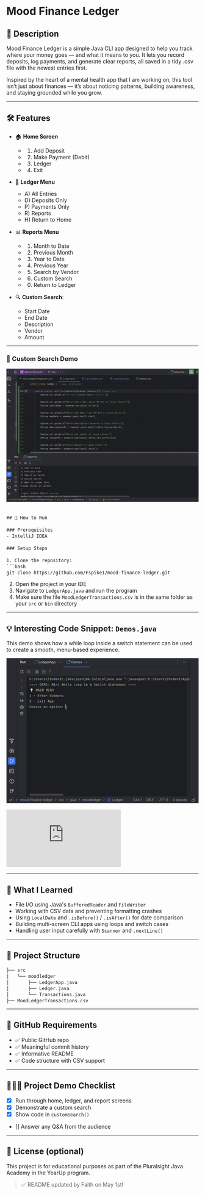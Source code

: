 
# Mood Finance Ledger

## 📘 Description

Mood Finance Ledger is a simple Java CLI app designed to help you track where your money goes — and what it means to you. It lets you record deposits, log payments, and generate clear reports, all saved in a tidy .csv file with the newest entries first.

Inspired by the heart of a mental health app that I am working on, this tool isn’t just about finances — it’s about noticing patterns, building awareness, and staying grounded while you grow.

---

## 🛠️ Features

- 🏠 **Home Screen**
  - 1) Add Deposit
  - 2) Make Payment (Debit)
  - 3) Ledger
  - 4) Exit

- 📓 **Ledger Menu**
  - A) All Entries
  - D) Deposits Only
  - P) Payments Only
  - R) Reports
  - H) Return to Home

- 📊 **Reports Menu**
  - 1) Month to Date
  - 2) Previous Month
  - 3) Year to Date
  - 4) Previous Year
  - 5) Search by Vendor
  - 6) Custom Search
  - 0) Return to Ledger

- 🔍 **Custom Search**:
  - Start Date
  - End Date
  - Description
  - Vendor
  - Amount


---

### 🎥 Custom Search Demo
![Custom Search Demo](CustomSearch_GIF.gif)

```

## 🚀 How to Run

### Prerequisites
- IntelliJ IDEA 

### Setup Steps

1. Clone the repository:
```bash
git clone https://github.com/Fspike1/mood-finance-ledger.git
```

2. Open the project in your IDE  
3. Navigate to `LedgerApp.java` and run the program  
4. Make sure the file `MoodLedgerTransactions.csv` is in the same folder as your `src` or `bin` directory

---

## 💡 Interesting Code Snippet: `Demos.java`

This demo shows how a while loop inside a switch statement can be used to create a smooth, menu-based experience.

![Interesting Code Demo](InterestingCodeSnippet.gif)

![Interesting Code Snippet in Detail](https://github.com/Fspike1/mood-finance-ledger/blob/2d282a8b723abf5dd8afa26ea88a3958971197c1/src/java/moodledger/Demos.java#L5)

---

## 🧠 What I Learned

- File I/O using Java's `BufferedReader` and `FileWriter`
- Working with CSV data and preventing formatting crashes
- Using `LocalDate` and `.isBefore()` / `.isAfter()` for date comparison
- Building multi-screen CLI apps using loops and switch cases
- Handling user input carefully with `Scanner` and `.nextLine()`

---

## 🧱 Project Structure

```text
├── src
│   └── moodledger
│       ├── LedgerApp.java
│       ├── Ledger.java
│       └── Transactions.java
├── MoodLedgerTransactions.csv
```

---

## 📌 GitHub Requirements

- ✅ Public GitHub repo  
- ✅ Meaningful commit history  
- ✅ Informative README  
- ✅ Code structure with CSV support

---

## 👩🏽‍🏫 Project Demo Checklist

- [x] Run through home, ledger, and report screens
- [x] Demonstrate a custom search
- [x] Show code in `customSearch()`
- [] Answer any Q&A from the audience

---

## 📃 License (optional)
This project is for educational purposes as part of the Pluralsight Java Academy in the YearUp program.
> ✅ README updated by Faith on May 1st!
